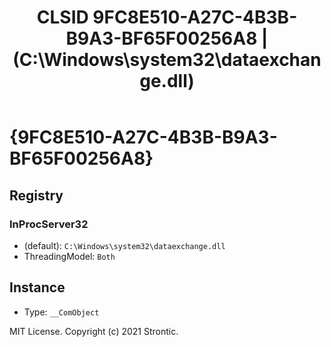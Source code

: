 ﻿---
title: "CLSID 9FC8E510-A27C-4B3B-B9A3-BF65F00256A8 | (C:\\Windows\\system32\\dataexchange.dll)"
excerpt: What is COM-Object CLSID 9FC8E510-A27C-4B3B-B9A3-BF65F00256A8?
---

# {9FC8E510-A27C-4B3B-B9A3-BF65F00256A8}


## Registry


### InProcServer32

* (default): `C:\Windows\system32\dataexchange.dll`
* ThreadingModel: `Both`

## Instance

* Type: `__ComObject`

MIT License. Copyright (c) 2021 Strontic.


